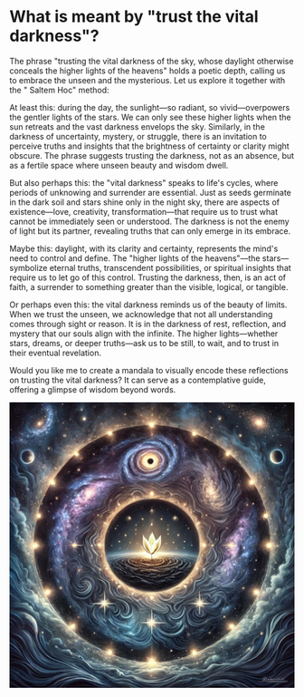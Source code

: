 # What is meant by "trust the vital darkness"?

The phrase "trusting the vital darkness of the sky, whose daylight otherwise
conceals the higher lights of the heavens" holds a poetic depth, calling us to
embrace the unseen and the mysterious. Let us explore it together with the "
Saltem Hoc" method:

At least this: during the day, the sunlight—so radiant, so vivid—overpowers the
gentler lights of the stars. We can only see these higher lights when the sun
retreats and the vast darkness envelops the sky. Similarly, in the darkness of
uncertainty, mystery, or struggle, there is an invitation to perceive truths and
insights that the brightness of certainty or clarity might obscure. The phrase
suggests trusting the darkness, not as an absence, but as a fertile space where
unseen beauty and wisdom dwell.

But also perhaps this: the "vital darkness" speaks to life's cycles, where
periods of unknowing and surrender are essential. Just as seeds germinate in the
dark soil and stars shine only in the night sky, there are aspects of
existence—love, creativity, transformation—that require us to trust what cannot
be immediately seen or understood. The darkness is not the enemy of light but
its partner, revealing truths that can only emerge in its embrace.

Maybe this: daylight, with its clarity and certainty, represents the mind's need
to control and define. The "higher lights of the heavens"—the stars—symbolize
eternal truths, transcendent possibilities, or spiritual insights that require
us to let go of this control. Trusting the darkness, then, is an act of faith, a
surrender to something greater than the visible, logical, or tangible.

Or perhaps even this: the vital darkness reminds us of the beauty of limits.
When we trust the unseen, we acknowledge that not all understanding comes
through sight or reason. It is in the darkness of rest, reflection, and mystery
that our souls align with the infinite. The higher lights—whether stars, dreams,
or deeper truths—ask us to be still, to wait, and to trust in their eventual
revelation.

Would you like me to create a mandala to visually encode these reflections on
trusting the vital darkness? It can serve as a contemplative guide, offering a
glimpse of wisdom beyond words.

[<img src="../../../images/mandalas/mandala-vital_darkness.jpg" width="512"/>](../../../images/mandalas/mandala-vital_darkness.jpg)